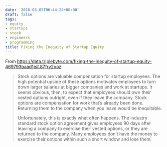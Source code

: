 ```yaml
---
date: '2016-03-05T06:44:24+00:00'
draft: false
tags:
- equity
- startups
- stock
- engineers
- programming
title: Fixing the Inequity of Startup Equity
---
```


From https://data.triplebyte.com/fixing-the-inequity-of-startup-equity-469793baad1e#.87fry2ooz:

>Stock options are valuable compensation for startup employees. The high potential upside of these options motivates employees to turn down larger salaries at bigger companies and work at startups. It seems obvious, then, to expect that employees should own their vested options outright, even if they leave the company. Stock options are compensation for work that’s already been done. Returning them to the company when you leave would be inequitable.
>
>Unfortunately, this is exactly what often happens. The industry standard stock option agreement gives employees 90 days after leaving a company to exercise their vested options, or they are returned to the company. Many employees don’t have the money to exercise their options within such a short window and lose them.
